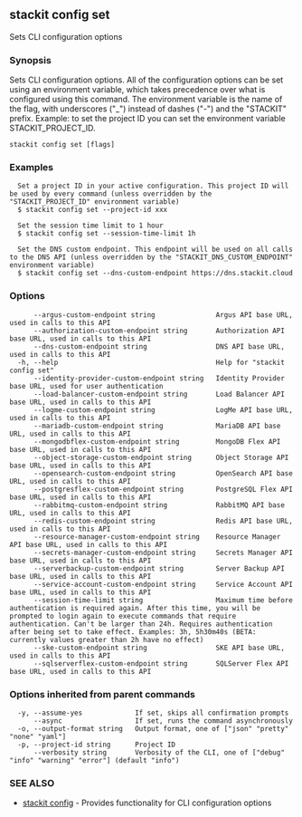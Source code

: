 ## stackit config set

Sets CLI configuration options

### Synopsis

Sets CLI configuration options.
All of the configuration options can be set using an environment variable, which takes precedence over what is configured using this command.
The environment variable is the name of the flag, with underscores ("_") instead of dashes ("-") and the "STACKIT" prefix.
Example: to set the project ID you can set the environment variable STACKIT_PROJECT_ID.

```
stackit config set [flags]
```

### Examples

```
  Set a project ID in your active configuration. This project ID will be used by every command (unless overridden by the "STACKIT_PROJECT_ID" environment variable)
  $ stackit config set --project-id xxx

  Set the session time limit to 1 hour
  $ stackit config set --session-time-limit 1h

  Set the DNS custom endpoint. This endpoint will be used on all calls to the DNS API (unless overridden by the "STACKIT_DNS_CUSTOM_ENDPOINT" environment variable)
  $ stackit config set --dns-custom-endpoint https://dns.stackit.cloud
```

### Options

```
      --argus-custom-endpoint string               Argus API base URL, used in calls to this API
      --authorization-custom-endpoint string       Authorization API base URL, used in calls to this API
      --dns-custom-endpoint string                 DNS API base URL, used in calls to this API
  -h, --help                                       Help for "stackit config set"
      --identity-provider-custom-endpoint string   Identity Provider base URL, used for user authentication
      --load-balancer-custom-endpoint string       Load Balancer API base URL, used in calls to this API
      --logme-custom-endpoint string               LogMe API base URL, used in calls to this API
      --mariadb-custom-endpoint string             MariaDB API base URL, used in calls to this API
      --mongodbflex-custom-endpoint string         MongoDB Flex API base URL, used in calls to this API
      --object-storage-custom-endpoint string      Object Storage API base URL, used in calls to this API
      --opensearch-custom-endpoint string          OpenSearch API base URL, used in calls to this API
      --postgresflex-custom-endpoint string        PostgreSQL Flex API base URL, used in calls to this API
      --rabbitmq-custom-endpoint string            RabbitMQ API base URL, used in calls to this API
      --redis-custom-endpoint string               Redis API base URL, used in calls to this API
      --resource-manager-custom-endpoint string    Resource Manager API base URL, used in calls to this API
      --secrets-manager-custom-endpoint string     Secrets Manager API base URL, used in calls to this API
      --serverbackup-custom-endpoint string        Server Backup API base URL, used in calls to this API
      --service-account-custom-endpoint string     Service Account API base URL, used in calls to this API
      --session-time-limit string                  Maximum time before authentication is required again. After this time, you will be prompted to login again to execute commands that require authentication. Can't be larger than 24h. Requires authentication after being set to take effect. Examples: 3h, 5h30m40s (BETA: currently values greater than 2h have no effect)
      --ske-custom-endpoint string                 SKE API base URL, used in calls to this API
      --sqlserverflex-custom-endpoint string       SQLServer Flex API base URL, used in calls to this API
```

### Options inherited from parent commands

```
  -y, --assume-yes             If set, skips all confirmation prompts
      --async                  If set, runs the command asynchronously
  -o, --output-format string   Output format, one of ["json" "pretty" "none" "yaml"]
  -p, --project-id string      Project ID
      --verbosity string       Verbosity of the CLI, one of ["debug" "info" "warning" "error"] (default "info")
```

### SEE ALSO

* [stackit config](./stackit_config.md)	 - Provides functionality for CLI configuration options


